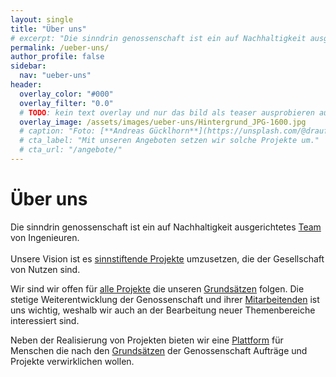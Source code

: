 ```yaml
---
layout: single
title: "Über uns"
# excerpt: "Die sinndrin genossenschaft ist ein auf Nachhaltigkeit ausgerichtetes [Team](/ueber-uns/team/) von Ingenieuren. <br><br>Unsere Vision ist es [sinnstiftende Projekte](/angebote/) umzusetzen, die der Gesellschaft von Nutzen sind."
permalink: /ueber-uns/
author_profile: false
sidebar:
  nav: "ueber-uns"
header:
  overlay_color: "#000"
  overlay_filter: "0.0"
  # TODO: kein text overlay und nur das bild als teaser ausprobieren auf wunsch von georg
  overlay_image: /assets/images/ueber-uns/Hintergrund_JPG-1600.jpg
  # caption: "Foto: [**Andreas Gücklhorn**](https://unsplash.com/@draufsicht)"
  # cta_label: "Mit unseren Angeboten setzen wir solche Projekte um."
  # cta_url: "/angebote/"
---
```


# Über uns

Die sinndrin genossenschaft ist ein auf Nachhaltigkeit ausgerichtetes [Team](/ueber-uns/team/) von Ingenieuren. <br><br>Unsere Vision ist es [sinnstiftende Projekte](/angebote/) umzusetzen, die der Gesellschaft von Nutzen sind.

Wir sind wir offen für [alle Projekte](/ueber-uns/realisierte-projekte/) die unseren [Grundsätzen](/ueber-uns/grundsaetze/) folgen. Die stetige Weiterentwicklung der Genossenschaft und ihrer [Mitarbeitenden](/ueber-uns/team/) ist uns wichtig, weshalb wir auch an der Bearbeitung neuer Themenbereiche interessiert sind.

Neben der Realisierung von Projekten bieten wir eine [Plattform](/ueber-uns/jobs/) für Menschen die nach den [Grundsätzen](/ueber-uns/grundsaetze/) der Genossenschaft Aufträge und Projekte verwirklichen wollen.
